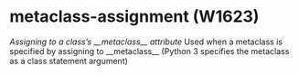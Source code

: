 # metaclass-assignment (W1623)

*Assigning to a class’s \_\_metaclass\_\_ attribute* Used when a
metaclass is specified by assigning to \_\_metaclass\_\_ (Python 3
specifies the metaclass as a class statement argument)

